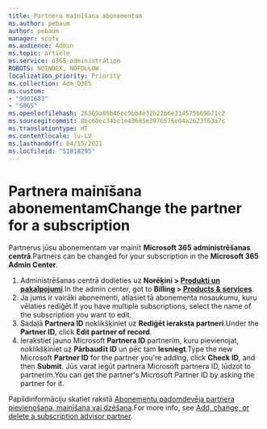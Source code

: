 ```yaml
---
title: Partnera mainīšana abonementam
ms.author: pebaum
author: pebaum
manager: scotv
ms.audience: Admin
ms.topic: article
ms.service: o365-administration
ROBOTS: NOINDEX, NOFOLLOW
localization_priority: Priority
ms.collection: Adm_O365
ms.custom:
- "9001683"
- "5065"
ms.openlocfilehash: 26369a89b46cc9bb4e32b22b6e314575b69671c2
ms.sourcegitcommit: 8bc60ec34bc1e40685e3976576e04a2623f63a7c
ms.translationtype: HT
ms.contentlocale: lv-LV
ms.lasthandoff: 04/15/2021
ms.locfileid: "51818295"
---
```

# <a name="change-the-partner-for-a-subscription"></a><span data-ttu-id="89ff2-102">Partnera mainīšana abonementam</span><span class="sxs-lookup"><span data-stu-id="89ff2-102">Change the partner for a subscription</span></span>

<span data-ttu-id="89ff2-103">Partnerus jūsu abonementam var mainīt **Microsoft 365 administrēšanas centrā**.</span><span class="sxs-lookup"><span data-stu-id="89ff2-103">Partners can be changed for your subscription in the **Microsoft 365 Admin Center**.</span></span>

1. <span data-ttu-id="89ff2-104">Administrēšanas centrā dodieties uz **Norēķini > [Produkti un pakalpojumi](https://go.microsoft.com/fwlink/p/?linkid=842054)**.</span><span class="sxs-lookup"><span data-stu-id="89ff2-104">In the admin center, got to **Billing > [Products & services](https://go.microsoft.com/fwlink/p/?linkid=842054)**.</span></span> 
2. <span data-ttu-id="89ff2-105">Ja jums ir vairāki abonementi, atlasiet tā abonementa nosaukumu, kuru vēlaties rediģēt.</span><span class="sxs-lookup"><span data-stu-id="89ff2-105">If you have multiple subscriptions, select the name of the subscription you want to edit.</span></span> 
3. <span data-ttu-id="89ff2-106">Sadaļā **Partnera ID** noklikšķiniet uz **Rediģēt ieraksta partneri**.</span><span class="sxs-lookup"><span data-stu-id="89ff2-106">Under the **Partner ID**, click **Edit partner of record**.</span></span>
4. <span data-ttu-id="89ff2-107">Ierakstiet jauno Microsoft **Partnera ID** partnerim, kuru pievienojat, noklikšķiniet uz **Pārbaudīt ID** un pēc tam **Iesniegt**.</span><span class="sxs-lookup"><span data-stu-id="89ff2-107">Type the new Microsoft **Partner ID** for the partner you're adding, click **Check ID**, and then **Submit**.</span></span> <span data-ttu-id="89ff2-108">Jūs varat iegūt partnera Microsoft partnera ID, lūdzot to partnerim.</span><span class="sxs-lookup"><span data-stu-id="89ff2-108">You can get the partner's Microsoft Partner ID by asking the partner for it.</span></span>

<span data-ttu-id="89ff2-109">Papildinformāciju skatiet rakstā [Abonementu padomdevēja partnera pievienošana, mainīšana vai dzēšana](https://docs.microsoft.com/microsoft-365/admin/misc/add-partner).</span><span class="sxs-lookup"><span data-stu-id="89ff2-109">For more info, see [Add, change, or delete a subscription advisor partner](https://docs.microsoft.com/microsoft-365/admin/misc/add-partner).</span></span> 
